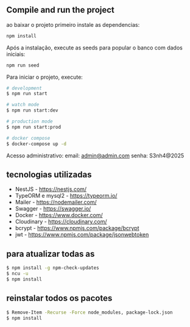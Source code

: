 ## Compile and run the project

ao baixar o projeto primeiro instale as dependencias:
```bash
npm install
```

Após a instalação, execute as seeds para popular o banco com dados iniciais:
```bash
npm run seed
```

Para iniciar o projeto, execute:

```bash
# development
$ npm run start

# watch mode
$ npm run start:dev

# production mode
$ npm run start:prod

# docker compose
$ docker-compose up -d
```

Acesso administrativo: 
email: admin@admin.com
senha: S3nh4@2025

## tecnologias utilizadas
- NestJS - https://nestjs.com/
- TypeORM e mysql2 - https://typeorm.io/
- Mailer - https://nodemailer.com/
- Swagger - https://swagger.io/
- Docker - https://www.docker.com/
- Cloudinary - https://cloudinary.com/
- bcrypt - https://www.npmjs.com/package/bcrypt
- jwt - https://www.npmjs.com/package/jsonwebtoken


## para atualizar todas as 
```bash
$ npm install -g npm-check-updates
$ ncu -u
$ npm install
```

## reinstalar todos os pacotes
```bash
$ Remove-Item -Recurse -Force node_modules, package-lock.json
$ npm install
```
